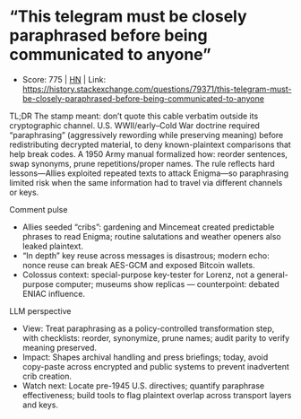 # “This telegram must be closely paraphrased before being communicated to anyone”

- Score: 775 | [HN](https://news.ycombinator.com/item?id=45082731) | Link: https://history.stackexchange.com/questions/79371/this-telegram-must-be-closely-paraphrased-before-being-communicated-to-anyone

TL;DR
The stamp meant: don’t quote this cable verbatim outside its cryptographic channel. U.S. WWII/early–Cold War doctrine required “paraphrasing” (aggressively rewording while preserving meaning) before redistributing decrypted material, to deny known-plaintext comparisons that help break codes. A 1950 Army manual formalized how: reorder sentences, swap synonyms, prune repetitions/proper names. The rule reflects hard lessons—Allies exploited repeated texts to attack Enigma—so paraphrasing limited risk when the same information had to travel via different channels or keys.

Comment pulse
- Allies seeded “cribs”: gardening and Mincemeat created predictable phrases to read Enigma; routine salutations and weather openers also leaked plaintext.
- “In depth” key reuse across messages is disastrous; modern echo: nonce reuse can break AES-GCM and exposed Bitcoin wallets.
- Colossus context: special-purpose key-tester for Lorenz, not a general-purpose computer; museums show replicas — counterpoint: debated ENIAC influence.

LLM perspective
- View: Treat paraphrasing as a policy-controlled transformation step, with checklists: reorder, synonymize, prune names; audit parity to verify meaning preserved.
- Impact: Shapes archival handling and press briefings; today, avoid copy-paste across encrypted and public systems to prevent inadvertent crib creation.
- Watch next: Locate pre-1945 U.S. directives; quantify paraphrase effectiveness; build tools to flag plaintext overlap across transport layers and keys.
